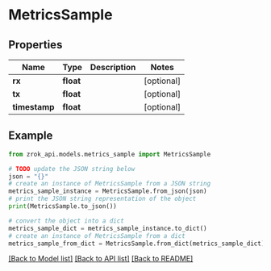 # MetricsSample


## Properties

Name | Type | Description | Notes
------------ | ------------- | ------------- | -------------
**rx** | **float** |  | [optional] 
**tx** | **float** |  | [optional] 
**timestamp** | **float** |  | [optional] 

## Example

```python
from zrok_api.models.metrics_sample import MetricsSample

# TODO update the JSON string below
json = "{}"
# create an instance of MetricsSample from a JSON string
metrics_sample_instance = MetricsSample.from_json(json)
# print the JSON string representation of the object
print(MetricsSample.to_json())

# convert the object into a dict
metrics_sample_dict = metrics_sample_instance.to_dict()
# create an instance of MetricsSample from a dict
metrics_sample_from_dict = MetricsSample.from_dict(metrics_sample_dict)
```
[[Back to Model list]](../README.md#documentation-for-models) [[Back to API list]](../README.md#documentation-for-api-endpoints) [[Back to README]](../README.md)


